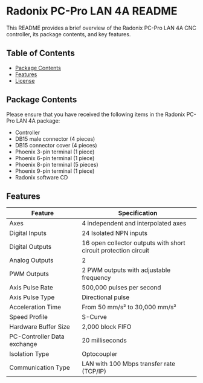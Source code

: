# Radonix PC-Pro LAN 4A README

This README provides a brief overview of the Radonix PC-Pro LAN 4A CNC controller, its package contents, and key features.

## Table of Contents

- [Package Contents](#package-contents)
- [Features](#features)
- [License](#license)

## Package Contents

Please ensure that you have received the following items in the Radonix PC-Pro LAN 4A package:

- Controller
- DB15 male connector (4 pieces)
- DB15 connector cover (4 pieces)
- Phoenix 3-pin terminal (1 piece)
- Phoenix 6-pin terminal (1 piece)
- Phoenix 8-pin terminal (5 pieces)
- Phoenix 9-pin terminal (1 piece)
- Radonix software CD

## Features

| Feature                      | Specification                                       |
| ---------------------------- | --------------------------------------------------- |
| Axes                         | 4 independent and interpolated axes                 |
| Digital Inputs               | 24 Isolated NPN inputs                              |
| Digital Outputs              | 16 open collector outputs with short circuit protection circuit |
| Analog Outputs               | 2                                                   |
| PWM Outputs                  | 2 PWM outputs with adjustable frequency             |
| Axis Pulse Rate              | 500,000 pulses per second                           |
| Axis Pulse Type              | Directional pulse                                   |
| Acceleration Time            | From 50 mm/s² to 30,000 mm/s²                       |
| Speed Profile                | S-Curve                                             |
| Hardware Buffer Size         | 2,000 block FIFO                                    |
| PC-Controller Data exchange  | 20 milliseconds                                     |
| Isolation Type               | Optocoupler                                         |
| Communication Type           | LAN with 100 Mbps transfer rate (TCP/IP)
